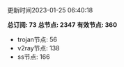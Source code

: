 更新时间2023-01-25 06:40:18

**总订阅: 73**
**总节点: 2347**
**有效节点: 360**
- trojan节点: 56
- v2ray节点: 138
- ss节点: 166
